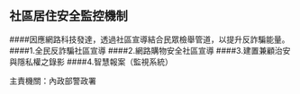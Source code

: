 ## 社區居住安全監控機制

####因應網路科技發達，透過社區宣導結合民眾檢舉管道，以提升反詐騙能量。
####1.全民反詐騙社區宣導
####2.網路購物安全社區宣導
####3.建置兼顧治安與隱私權之錄影
####4.智慧報案（監視系統）

主責機關：內政部警政署